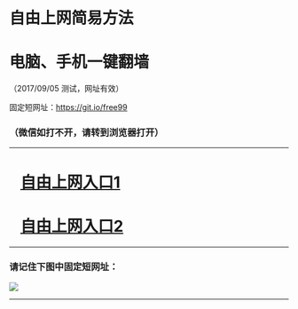 ﻿# 自由上网简易方法

# 电脑、手机一键翻墙

（2017/09/05 测试，网址有效）

固定短网址：https://git.io/free99

### （微信如打不开，请转到浏览器打开）


***





# &nbsp;&nbsp; <a href="http://ft2821021600.fwq-tz1001.xyz/fwqtz01.html?t=090500127446 " target="_blank">自由上网入口1</a>
# &nbsp;&nbsp; <a href="http://ft1306118651.fwq-tz1002.xyz/fwqtz02.html?t=09050019771 " target="_blank">自由上网入口2</a>
***

### 请记住下图中固定短网址：

<img src="https://s3-us-west-2.amazonaws.com/fwq-1001/yjfq-20170905okok.png" /> 


***

